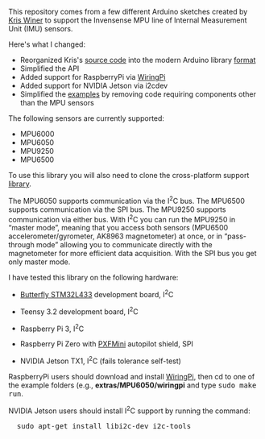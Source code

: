 This repository comes from a few different Arduino sketches created by [Kris Winer](https://github.com/kriswiner) 
to support the Invensense MPU line of Internal Measurement Unit (IMU) sensors.  

Here's what I changed:
* Reorganized Kris's
[source code](https://github.com/kriswiner/MPU9250/tree/master/MPU9250_BME280_SPIFlash_Ladybug) 
into the modern Arduino library [format](https://github.com/arduino/arduino/wiki/arduino-ide-1.5:-library-specification)
* Simplified the API
* Added support for RaspberryPi via [WiringPi](http://wiringpi.com/)
* Added support for NVIDIA Jetson via i2cdev
* Simplified the 
[examples](https://github.com/kriswiner/MPU9250/blob/master/MPU9250_BME280_SPIFlash_Ladybug/MPU9250_BME280_SPIFlash_Ladybug.ino) 
by removing code requiring components other than the MPU sensors

The following sensors are currently supported:

* MPU6000
* MPU6050
* MPU9250
* MPU6500

To use this library you will also need to clone the cross-platform support
[library](https://github.com/simondlevy/CrossPlatformDataBus).

The MPU6050 supports communication via the I<sup>2</sup>C bus.  The MPU6500
supports communication via the SPI bus.  The MPU9250 supports communication via
either bus.  With I<sup>2</sup>C you can run the MPU9250 in &ldquo;master
mode&rdquo;, meaning that you access both sensors (MPU6500
accelerometer/gyrometer, AK8963 magnetometer) at once, or in
&ldquo;pass-through mode&rdquo; allowing you to communicate directly with the
magnetometer for more efficient data acquisition.  With the SPI bus you get
only master mode.  

I have tested this library on the following hardware:

* [Butterfly STM32L433](https://www.tindie.com/products/TleraCorp/butterfly-stm32l433-development-board/) 
development board, I<sup>2</sup>C

* Teensy 3.2 development board, I<sup>2</sup>C

* Raspberry Pi 3, I<sup>2</sup>C

* Raspberry Pi Zero with [PXFMini](http://erlerobotics.com/blog/product/pxfmini/) autopilot shield, SPI 

* NVIDIA Jetson TX1, I<sup>2</sup>C (fails tolerance self-test)

RaspberryPi users should download and install
[WiringPi](http://wiringpi.com/), then cd to one of the example folders (e.g., <b>extras/MPU6050/wiringpi</b>
and type <tt>sudo make run</tt>.

NVIDIA Jetson users should install I<sup>2</sup>C support by running the command:
<pre>
  sudo apt-get install libi2c-dev i2c-tools
</pre>
